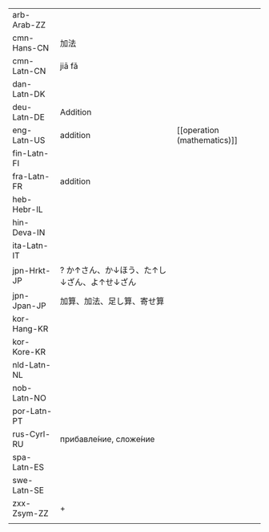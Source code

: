 | | | |
|-|-|-|
| arb-Arab-ZZ |  |  |
| cmn-Hans-CN | 加法 |  |
| cmn-Latn-CN | jiā fǎ |  |
| dan-Latn-DK |  |  |
| deu-Latn-DE | Addition |  |
| eng-Latn-US | addition | [[operation (mathematics)]] |
| fin-Latn-FI |  |  |
| fra-Latn-FR | addition |  |
| heb-Hebr-IL |  |  |
| hin-Deva-IN |  |  |
| ita-Latn-IT |  |  |
| jpn-Hrkt-JP | ? か↑さん、か↓ほう、た↑し↓ざん、よ↑せ↓ざん |  |
| jpn-Jpan-JP | 加算、加法、足し算、寄せ算 |  |
| kor-Hang-KR |  |  |
| kor-Kore-KR |  |  |
| nld-Latn-NL |  |  |
| nob-Latn-NO |  |  |
| por-Latn-PT |  |  |
| rus-Cyrl-RU | прибавле́ние, сложе́ние |  |
| spa-Latn-ES |  |  |
| swe-Latn-SE |  |  |
| zxx-Zsym-ZZ | + |  |
|  |  |  |
